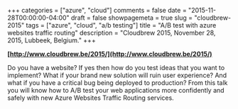 +++
categories = ["azure", "cloud"]
comments = false
date = "2015-11-28T00:00:00-04:00"
draft = false
showpagemeta = true
slug = "cloudbrew-2015"
tags = ["azure", "cloud", "a/b testing"]
title = "A/B test with azure websites traffic routing"
description = "Cloudbrew 2015, November 28, 2015, Lubbeek, Belgium."
+++

**[http://www.cloudbrew.be/2015/](http://www.cloudbrew.be/2015/)**

Do you have a website? If yes then how do you test ideas that you want to implement? What if your brand new solution will ruin user experience? And what if you have a critical bug being deployed to production? From this talk you will know how to A/B test your web applications more confidently and safely with new Azure Websites Traffic Routing services.